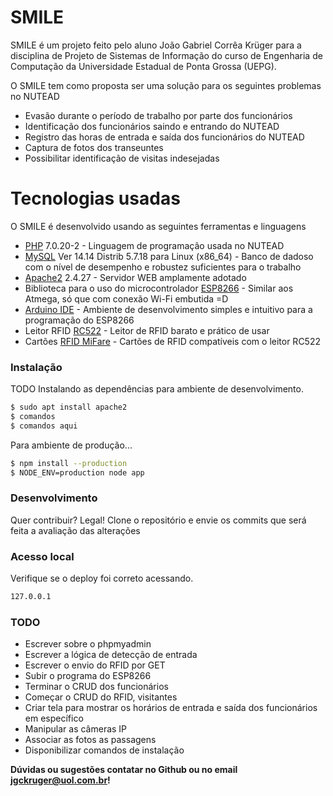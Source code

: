 # SMILE

SMILE é um projeto feito pelo aluno João Gabriel Corrêa Krüger para a disciplina de Projeto de Sistemas de Informação do curso de Engenharia de Computação da Universidade Estadual de Ponta Grossa (UEPG).

O SMILE tem como proposta ser uma solução para os seguintes problemas no NUTEAD

  - Evasão durante o período de trabalho por parte dos funcionários
  - Identificação dos funcionários saindo e entrando do NUTEAD
  - Registro das horas de entrada e saída dos funcionários do NUTEAD
  - Captura de fotos dos transeuntes
  - Possibilitar identificação de visitas indesejadas

# Tecnologias usadas

O SMILE é desenvolvido usando as seguintes ferramentas e linguagens
  - [PHP]  7.0.20-2 - Linguagem de programação usada no NUTEAD
  - [MySQL] Ver 14.14 Distrib 5.7.18 para Linux (x86_64) - Banco de dadoso com o nível de desempenho e robustez suficientes para o trabalho
  - [Apache2] 2.4.27 - Servidor WEB amplamente adotado
  - Biblioteca para o uso do microcontrolador [ESP8266] - Similar aos Atmega, só que com conexão Wi-Fi embutida =D
  - [Arduino IDE] - Ambiente de desenvolvimento simples e intuitivo para a programação do ESP8266
  - Leitor RFID [RC522] - Leitor de RFID barato e prático de usar
  - Cartões [RFID MiFare] - Cartões de RFID compatíveis com o leitor RC522

### Instalação

TODO
Instalando as dependências para ambiente de desenvolvimento.

```sh
$ sudo apt install apache2
$ comandos
$ comandos aqui
```

Para ambiente de produção...

```sh
$ npm install --production
$ NODE_ENV=production node app
```
### Desenvolvimento

Quer contribuir? Legal!
Clone o repositório e envie os commits que será feita a avaliação das alterações

### Acesso local
Verifique se o deploy foi correto acessando.

```sh
127.0.0.1
```

### TODO

 - Escrever sobre o phpmyadmin
 - Escrever a lógica de detecção de entrada
 - Escrever o envio do RFID por GET
 - Subir o programa do ESP8266
 - Terminar o CRUD dos funcionários
 - Começar o CRUD do RFID, visitantes
 - Criar tela para mostrar os horários de entrada e saída dos funcionários em específico
 - Manipular as câmeras IP
 - Associar as fotos as passagens
 - Disponibilizar comandos de instalação

**Dúvidas ou sugestões contatar no Github ou no email jgckruger@uol.com.br!**

[//]: # (Referências e links para o Markdown linkar)


   [PHP]: <https://php.net>
   [MySQL]: <https://www.mysql.com>
   [Apache2]: <https://httpd.apache.org>
   [ESP8266]: <https://www.espressif.com/sites/default/files/documentation/0a-esp8266ex_datasheet_en.pdf>
   [Arduino IDE]: <https://www.arduino.cc/en/main/software>
   [RC522]: <https://www.nxp.com/docs/en/data-sheet/MFRC522.pdf>
   [RFID MiFare]: <https://en.wikipedia.org/wiki/MIFARE>

